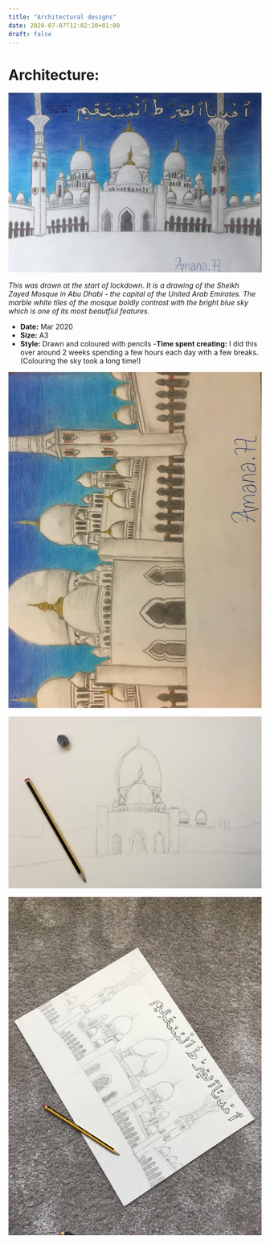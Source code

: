 ```yaml
---
title: "Architectural designs"
date: 2020-07-07T12:02:20+01:00
draft: false
---
```


# Architecture:

![Drawing 1](Mosque.jpeg)

*This was drawn at the start of lockdown. It is a drawing of the Sheikh Zayed Mosque in Abu Dhabi - the capital of the United Arab Emirates. The marble white tiles of the mosque boldly contrast with the bright blue sky which is one of its most beautfiul features.*
- **Date:** Mar 2020
- **Size:** A3
- **Style:** Drawn and coloured with pencils
-**Time spent creating:** I did this over around 2 weeks spending a few hours each day with a few breaks. (Colouring the sky took a long time!)

![Drawing 5](Mosquezoom.jpeg)

![Drawing 6](Mosquestart.jpeg) 

![Drawing 7](Mosquebasic.jpeg)

